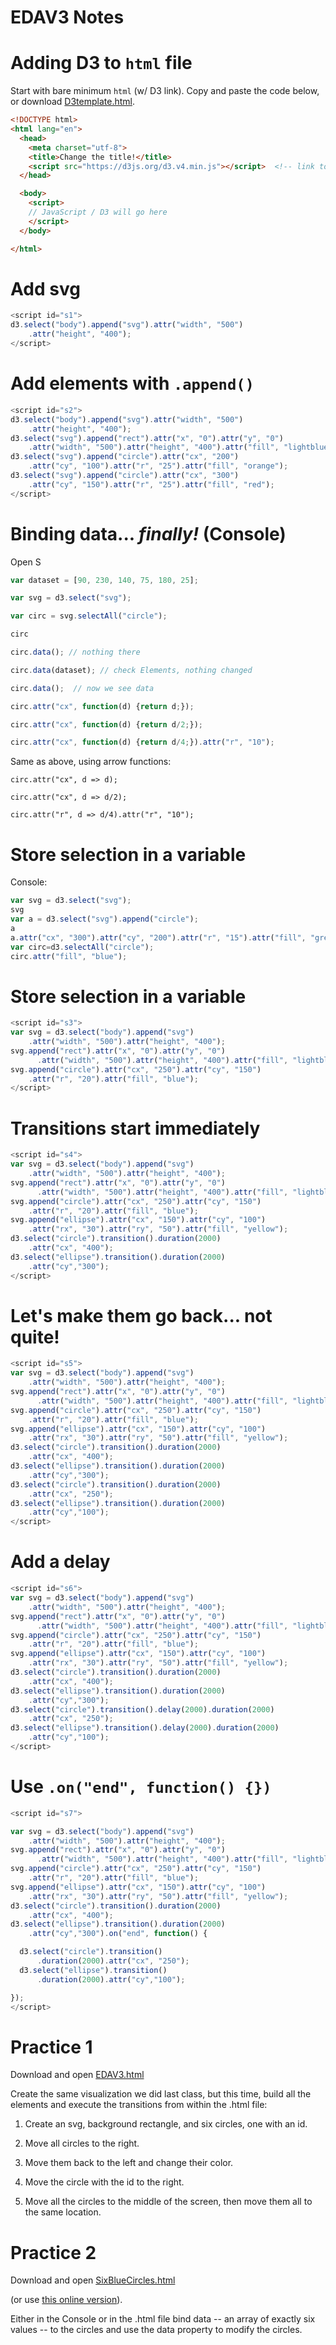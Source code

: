 EDAV3 Notes
================

Adding D3 to `html` file
========================

Start with bare minimum `html` (w/ D3 link). Copy and paste the code below, or download [D3template.html](https://raw.githubusercontent.com/jtr13/D3/master/D3template.html).

``` html
<!DOCTYPE html>
<html lang="en">
  <head>
    <meta charset="utf-8">
    <title>Change the title!</title>
    <script src="https://d3js.org/d3.v4.min.js"></script>  <!-- link to D3 library -->
  </head>

  <body>
    <script>
    // JavaScript / D3 will go here
    </script>
  </body>

</html>
```

Add svg
=======

``` js
<script id="s1">
d3.select("body").append("svg").attr("width", "500")
    .attr("height", "400");
</script>
```

Add elements with `.append()`
=======

``` js
<script id="s2">
d3.select("body").append("svg").attr("width", "500")
    .attr("height", "400");
d3.select("svg").append("rect").attr("x", "0").attr("y", "0")
    .attr("width", "500").attr("height", "400").attr("fill", "lightblue");
d3.select("svg").append("circle").attr("cx", "200")
    .attr("cy", "100").attr("r", "25").attr("fill", "orange");
d3.select("svg").append("circle").attr("cx", "300")
    .attr("cy", "150").attr("r", "25").attr("fill", "red");  
</script>
```

Binding data... _finally!_ (Console)
=======

Open S

``` js
var dataset = [90, 230, 140, 75, 180, 25];

var svg = d3.select("svg");

var circ = svg.selectAll("circle");

circ

circ.data(); // nothing there

circ.data(dataset); // check Elements, nothing changed

circ.data();  // now we see data

circ.attr("cx", function(d) {return d;});

circ.attr("cx", function(d) {return d/2;});

circ.attr("cx", function(d) {return d/4;}).attr("r", "10");
```

Same as above, using arrow functions:

```
circ.attr("cx", d => d);

circ.attr("cx", d => d/2);

circ.attr("r", d => d/4).attr("r", "10");
```

Store selection in a variable
=======

Console:
``` js
var svg = d3.select("svg");
svg
var a = d3.select("svg").append("circle");
a
a.attr("cx", "300").attr("cy", "200").attr("r", "15").attr("fill", "green");  
var circ=d3.selectAll("circle");
circ.attr("fill", "blue");
```


Store selection in a variable
=======

``` js
<script id="s3">
var svg = d3.select("body").append("svg")
    .attr("width", "500").attr("height", "400");
svg.append("rect").attr("x", "0").attr("y", "0")
      .attr("width", "500").attr("height", "400").attr("fill", "lightblue");
svg.append("circle").attr("cx", "250").attr("cy", "150")
    .attr("r", "20").attr("fill", "blue");
</script>
```

Transitions start immediately
=======

``` js
<script id="s4">
var svg = d3.select("body").append("svg")
    .attr("width", "500").attr("height", "400");
svg.append("rect").attr("x", "0").attr("y", "0")
      .attr("width", "500").attr("height", "400").attr("fill", "lightblue");
svg.append("circle").attr("cx", "250").attr("cy", "150")
    .attr("r", "20").attr("fill", "blue");
svg.append("ellipse").attr("cx", "150").attr("cy", "100")
    .attr("rx", "30").attr("ry", "50").attr("fill", "yellow");
d3.select("circle").transition().duration(2000)
    .attr("cx", "400");
d3.select("ellipse").transition().duration(2000)
    .attr("cy","300");
</script>
```

Let's make them go back... not quite!
=======
``` js
<script id="s5">
var svg = d3.select("body").append("svg")
    .attr("width", "500").attr("height", "400");
svg.append("rect").attr("x", "0").attr("y", "0")
      .attr("width", "500").attr("height", "400").attr("fill", "lightblue");
svg.append("circle").attr("cx", "250").attr("cy", "150")
    .attr("r", "20").attr("fill", "blue");
svg.append("ellipse").attr("cx", "150").attr("cy", "100")
    .attr("rx", "30").attr("ry", "50").attr("fill", "yellow");
d3.select("circle").transition().duration(2000)
    .attr("cx", "400");
d3.select("ellipse").transition().duration(2000)
    .attr("cy","300");
d3.select("circle").transition().duration(2000)
    .attr("cx", "250");
d3.select("ellipse").transition().duration(2000)
    .attr("cy","100");
</script>
```

Add a delay
=======
``` js
<script id="s6">
var svg = d3.select("body").append("svg")
    .attr("width", "500").attr("height", "400");
svg.append("rect").attr("x", "0").attr("y", "0")
      .attr("width", "500").attr("height", "400").attr("fill", "lightblue");
svg.append("circle").attr("cx", "250").attr("cy", "150")
    .attr("r", "20").attr("fill", "blue");
svg.append("ellipse").attr("cx", "150").attr("cy", "100")
    .attr("rx", "30").attr("ry", "50").attr("fill", "yellow");
d3.select("circle").transition().duration(2000)
    .attr("cx", "400");
d3.select("ellipse").transition().duration(2000)
    .attr("cy","300");
d3.select("circle").transition().delay(2000).duration(2000)
    .attr("cx", "250");
d3.select("ellipse").transition().delay(2000).duration(2000)
    .attr("cy","100");
</script>    
```

Use `.on("end", function() {})`
=======
``` js
<script id="s7">		

var svg = d3.select("body").append("svg")
    .attr("width", "500").attr("height", "400");
svg.append("rect").attr("x", "0").attr("y", "0")
      .attr("width", "500").attr("height", "400").attr("fill", "lightblue");
svg.append("circle").attr("cx", "250").attr("cy", "150")
    .attr("r", "20").attr("fill", "blue");
svg.append("ellipse").attr("cx", "150").attr("cy", "100")
    .attr("rx", "30").attr("ry", "50").attr("fill", "yellow");
d3.select("circle").transition().duration(2000)
    .attr("cx", "400");
d3.select("ellipse").transition().duration(2000)
    .attr("cy","300").on("end", function() {

  d3.select("circle").transition()
      .duration(2000).attr("cx", "250");
  d3.select("ellipse").transition()
      .duration(2000).attr("cy","100");

});
</script>
```

Practice 1
=======
Download and open [EDAV3.html](EDAV3.html)

Create the same visualization we did last class, but this time, build all the elements and execute the transitions from within the .html file:

1. Create an svg, background rectangle, and six circles, one with an id.

1. Move all circles to the right.

1. Move them back to the left and change their color.

1. Move the circle with the id to the right.

1. Move all the circles to the middle of the screen, then move them all to the same location.


Practice 2
=======
Download and open [SixBlueCircles.html](SixBlueCircles.html)

(or use [this online version](https://jtr13.github.io/D3/SixBlueCircles.html)).

Either in the Console or in the .html file bind data -- an array of exactly six values -- to the circles and use the data property to modify the circles.
